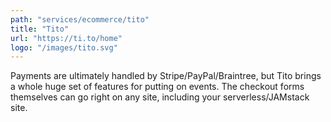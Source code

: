 ```yaml
---
path: "services/ecommerce/tito"
title: "Tito"
url: "https://ti.to/home"
logo: "/images/tito.svg"
---
```


Payments are ultimately handled by Stripe/PayPal/Braintree, but Tito brings a whole huge set of features for putting on events. The checkout forms themselves can go right on any site, including your serverless/JAMstack site.
